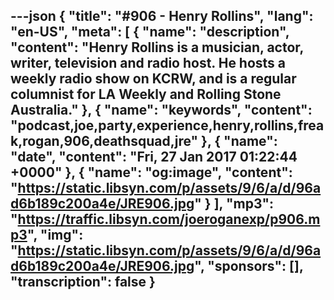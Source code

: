 ---json
{
  "title": "#906 - Henry Rollins",
  "lang": "en-US",
  "meta": [
    {
      "name": "description",
      "content": "Henry Rollins is a musician, actor, writer, television and radio host. He hosts a weekly radio show on KCRW, and is a regular columnist for LA Weekly and Rolling Stone Australia."
    },
    {
      "name": "keywords",
      "content": "podcast,joe,party,experience,henry,rollins,freak,rogan,906,deathsquad,jre"
    },
    {
      "name": "date",
      "content": "Fri, 27 Jan 2017 01:22:44 +0000"
    },
    {
      "name": "og:image",
      "content": "https://static.libsyn.com/p/assets/9/6/a/d/96ad6b189c200a4e/JRE906.jpg"
    }
  ],
  "mp3": "https://traffic.libsyn.com/joeroganexp/p906.mp3",
  "img": "https://static.libsyn.com/p/assets/9/6/a/d/96ad6b189c200a4e/JRE906.jpg",
  "sponsors": [],
  "transcription": false
}
---
<episode-header />

<timemark seconds="0" />

<transcribe-call-to-action />

<episode-footer />